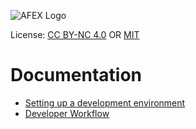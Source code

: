![AFEX Logo](Documentation/Logo.png)

License: [CC BY-NC 4.0](./Documentation/License.CC%20BY-NC%204.0.md) OR [MIT](./Documentation/License.MIT.md)

# Documentation

* [Setting up a development environment](./Documentation/SetupDevEnv.md)
* [Developer Workflow](./Documentation/DevWorkflow.md)